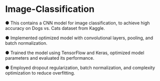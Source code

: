 # Image-Classification
●	This contains a CNN model for image classification, to achieve high accuracy on Dogs vs. Cats dataset from Kaggle.

●	Implemented optimized model with convolutional layers, pooling, and batch normalization.

●	Trained the model using TensorFlow and Keras, optimized model parameters and evaluated its performance.

●	Employed dropout regularization, batch normalization, and complexity optimization to reduce overfitting.

